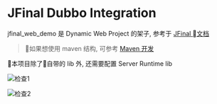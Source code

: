 # JFinal Dubbo Integration
jfinal_web_demo 是 Dynamic Web Project 的架子, 参考于 [JFinal 文档](http://www.jfinal.com/doc/1-1)
> 如果想使用 maven 结构, 可参考 [Maven 开发](http://www.jfinal.com/doc/1-2)

本项目除了自带的 lib 外, 还需要配置 Server Runtime lib

![检查1](/doc/step1)

![检查2](/doc/step2)

